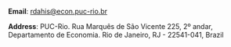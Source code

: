 __Email__: [rdahis@econ.puc-rio.br](mailto:rdahis@econ.puc-rio.br)

__Address__:
	PUC-Rio.
	Rua Marquês de São Vicente 225, 2º andar, Departamento de Economia.
	Rio de Janeiro, RJ - 22541-041, Brazil
